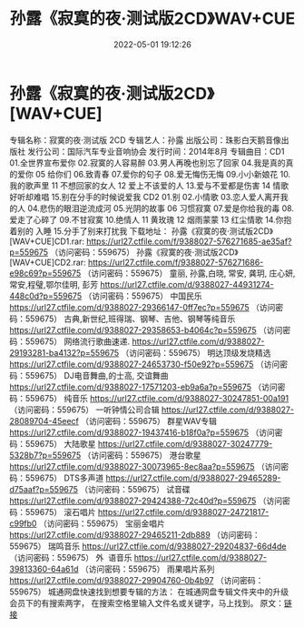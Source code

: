 ﻿---
title: 孙露《寂寞的夜·测试版2CD》WAV+CUE
date: 2022-05-01 19:12:26
categories: WAV车载音乐、镜像
tags: 华语中文
---
# 孙露《寂寞的夜·测试版2CD》[WAV+CUE]

专辑名称：寂寞的夜·测试版
2CD
专辑艺人：孙露
出版公司：珠影白天鹅音像出版社
发行公司：国际汽车专业音响协会
发行时间：2014年8月
专辑曲目：CD1
01.全世界宣布爱你
02.寂寞的人容易醉
03.男人再晚也别忘了回家
04.我是真的真的爱你
05 给你们
06.致青春
07.爱你的句子
08.爱无悔伤无悔
09.小小新娘花
10.我的歌声里
11 不想回家的女人
12 爱上不该爱的人
13.爱与不爱都是伤害
14 情歌好听却难唱
15.别在分手的时候说爱我
CD2
01.别
02.小情歌
03.恋人爱人离开我的人
04.悲伤的眼泪逆流成河
05.光阴的故事
06 习惯寂寞
07.爱是你给我的毒
08.爱走了心碎了
09.不甘寂寞
10.绝情人
11 黄玫瑰
12 烟雨蒙蒙
13 红尘情歌
14.你抱着别的
入睡
15.分手了别来打扰我
下载地址：
孙露《寂寞的夜·测试版2CD》[WAV+CUE]CD1.rar: https://url27.ctfile.com/f/9388027-576271685-ae35af?p=559675
（访问密码：559675）
孙露《寂寞的夜·测试版2CD》[WAV+CUE]CD2.rar: https://url27.ctfile.com/f/9388027-576271686-e98c69?p=559675
（访问密码：559675）
童丽, 孙露,白晓, 常安, 龚玥, 庄心妍, 常安,程璧,鄂尔佳明, 彭芳
https://url27.ctfile.com/d/9388027-44931274-448c0d?p=559675
（访问密码：559675）
中国民乐
https://url27.ctfile.com/d/9388027-29366147-0ff7ec?p=559675
（访问密码：559675）
古典,新世纪,班得瑞、钢琴、吉他、钢琴等纯音乐
https://url27.ctfile.com/d/9388027-29358653-b4064c?p=559675
（访问密码：559675）
网络流行歌曲速递.
https://url27.ctfile.com/d/9388027-29193281-ba4132?p=559675
（访问密码：559675）
明达顶级发烧精选
https://url27.ctfile.com/d/9388027-24653730-f50e92?p=559675
（访问密码：559675）
DJ电音舞曲,的士高, 交谊舞曲
https://url27.ctfile.com/d/9388027-17571203-eb9a6a?p=559675
（访问密码：559675）
纯音乐
https://url27.ctfile.com/d/9388027-30247851-00a191
（访问密码：559675）
一听钟情公司合辑
https://url27.ctfile.com/d/9388027-28089704-45eecf
（访问密码：559675）
群星WAV专辑
https://url27.ctfile.com/d/9388027-19437416-b18f0a?p=559675
（访问密码：559675）
大陆歌星
https://url27.ctfile.com/d/9388027-30247779-5328b7?p=559675
（访问密码：559675）
港台歌星
https://url27.ctfile.com/d/9388027-30073965-8ec8aa?p=559675
（访问密码：559675）
DTS多声道
https://url27.ctfile.com/d/9388027-29465289-d75aaf?p=559675
（访问密码：559675）
试音碟
https://url27.ctfile.com/d/9388027-29424388-72c40d?p=559675
（访问密码：559675）
滚石唱片
https://url27.ctfile.com/d/9388027-24721817-c99fb0
（访问密码：559675）
宝丽金唱片
https://url27.ctfile.com/d/9388027-29465211-2db889
（访问密码：559675）
瑞鸣音乐
https://url27.ctfile.com/d/9388027-29204837-66d4de
（访问密码：559675）
外  语音乐
https://url27.ctfile.com/d/9388027-39813360-64a61d
（访问密码：559675）
雨果唱片系列
https://url27.ctfile.com/d/9388027-29904760-0b4b97
（访问密码：559675）
城通网盘快速找到想要专辑的方法：
在城通网盘专辑文件夹中的升级会员下的有搜索两字，
在搜索空格里输入文件名或关键字，马上找到。
原文：[链接](https://blog.sina.com.cn/s/blog_1647c7e7601030wzr.html)